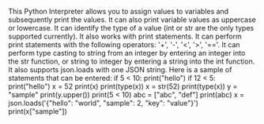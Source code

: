 This Python Interpreter allows you to assign values to variables and subsequently print the values. It can also print variable values as uppercase or lowercase. It can identify the type of a value (int or str are the only types supported currently). It also works with print statements. It can perform print statements with the following operators: '+', '-', '<', '>', '=='. It can perform type casting to string from an integer by entering an integer into the str function, or string to integer by entering a string into the int function. It also supports json.loads with one JSON string. Here is a sample of statements that can be entered:
if 5 < 10:
  print("hello")
if 12 < 5:
  print("hello")
x = 52
print(x)
print(type(x))
x = str(52)
print(type(x))
y = "sample"
print(y.upper())
print(5 < 10)
abc = ["abc", "def"]
print(abc)
x = json.loads('{"hello": "world", "sample": 2, "key": "value"}')
print(x["sample"])

